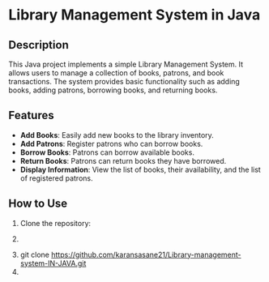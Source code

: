 # Library Management System in Java

## Description

This Java project implements a simple Library Management System. It allows users to manage a collection of books, patrons, and book transactions. The system provides basic functionality such as adding books, adding patrons, borrowing books, and returning books.

## Features

- **Add Books**: Easily add new books to the library inventory.
- **Add Patrons**: Register patrons who can borrow books.
- **Borrow Books**: Patrons can borrow available books.
- **Return Books**: Patrons can return books they have borrowed.
- **Display Information**: View the list of books, their availability, and the list of registered patrons.

## How to Use

1. Clone the repository:
2.  ```bash
3. git clone https://github.com/karansasane21/Library-management-system-IN-JAVA.git
4. 

  
